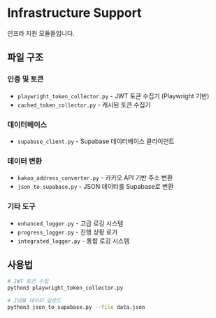 # Infrastructure Support

인프라 지원 모듈들입니다.

## 파일 구조

### 인증 및 토큰
- `playwright_token_collector.py` - JWT 토큰 수집기 (Playwright 기반)
- `cached_token_collector.py` - 캐시된 토큰 수집기

### 데이터베이스
- `supabase_client.py` - Supabase 데이터베이스 클라이언트

### 데이터 변환
- `kakao_address_converter.py` - 카카오 API 기반 주소 변환
- `json_to_supabase.py` - JSON 데이터를 Supabase로 변환

### 기타 도구
- `enhanced_logger.py` - 고급 로깅 시스템
- `progress_logger.py` - 진행 상황 로거
- `integrated_logger.py` - 통합 로깅 시스템

## 사용법

```bash
# JWT 토큰 수집
python3 playwright_token_collector.py

# JSON 데이터 업로드
python3 json_to_supabase.py --file data.json
```